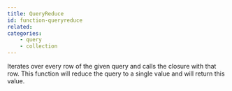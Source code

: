 ```yaml
---
title: QueryReduce
id: function-queryreduce
related:
categories:
    - query
    - collection
---
```


Iterates over every row of the given query and calls the closure with that row.
		This function will reduce the query to a single value and will return this value.